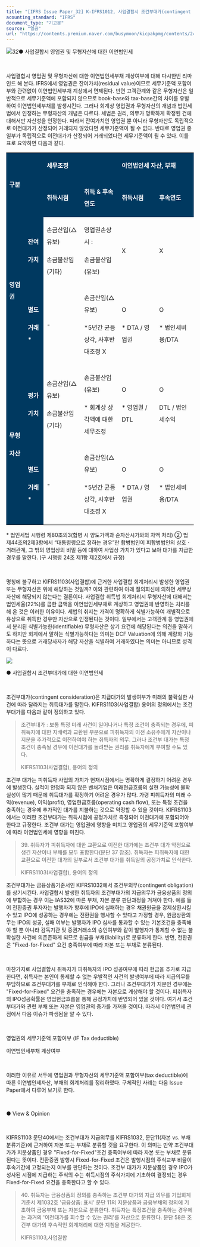 ```yaml
---
title: "[IFRS Issue Paper_32] K-IFRS1012, 사업결합시 조건부대가(contingent consideration)에 대한 이연법인세"
acounting_standard: "IFRS"
document_type: "기고문"
source: "엘곰"
url: "https://contents.premium.naver.com/busymoon/kicpakpmg/contents/240302213132226nh"
---
```

![](https://n2.news.naver.com/l.gif?type=content)*32*● 사업결합시 영업권 및 무형자산에 대한 이연법인세​

​

사업결합시 영업권 및 무형자산에 대한 이연법인세부채 계상여부에 대해 다시한번 리마인드 해 본다. IFRS에서 영업권은 잔여가치(residual value)이므로 세무기준액 포함여부와 관련없이 이연법인세부채 계상에서 면제된다. 반면 고객관계와 같은 무형자산은 일반적으로 세무기준액에 포함되지 않으므로 book-base와 tax-base간의 차이를 유발하여 이연법인세부채를 발생시킨다. 그러나 회계상 영업권과 무형자산의 개념과 법인세법에서 인정하는 무형자산의 개념은 다르다. 세법은 권리, 의무가 명확하게 확정된 건에 대해서만 자산성을 인정한다. 따라서 잔여가치인 영업권 뿐 아니라 무형자산도 독립적으로 이전대가가 산정되어 거래되지 않았다면 세무기준액이 될 수 없다. 반대로 영업권 중 일부가 독립적으로 이전대가가 산정되어 거래되었다면 세무기준액이 될 수 있다. 이를 표로 요약하면 다음과 같다.

<table style=""><tbody><tr><td colspan="2" rowspan="2" style="width: 19.92%; height: 43.0px;  background-color: #003960;"><div><p style="line-height:2.0;"><span style="color:#ffffff;"><b>구분</b></span></p></div></td><td colspan="2" rowspan="1" style="width: 40.04%; height: 21.5px;  background-color: #003960;"><div><p style="line-height:2.0;"><span style="color:#ffffff;"><b>세무조정</b></span></p></div></td><td colspan="2" rowspan="1" style="width: 40.04%; height: 21.5px;  background-color: #003960;"><div><p style="line-height:2.0;"><span style="color:#ffffff;"><b>이연법인세 자산, 부채</b></span></p></div></td></tr><tr><td colspan="1" rowspan="1" style="width: 20.02%; height: 21.5px;  background-color: #003960;"><div><p style="line-height:2.0;"><span style="color:#ffffff;"><b>취득시점</b></span></p></div></td><td colspan="1" rowspan="1" style="width: 20.02%; height: 21.5px;  background-color: #003960;"><div><p style="line-height:2.0;"><span style="color:#ffffff;"><b>취득 &amp; 후속연도</b></span></p></div></td><td colspan="1" rowspan="1" style="width: 20.02%; height: 21.5px;  background-color: #003960;"><div><p style="line-height:2.0;"><span style="color:#ffffff;"><b>취득시점</b></span></p></div></td><td colspan="1" rowspan="1" style="width: 20.02%; height: 21.5px;  background-color: #003960;"><div><p style="line-height:2.0;"><span style="color:#ffffff;"><b>후속연도</b></span></p></div></td></tr><tr><td colspan="1" rowspan="2" style="width: 9.89%; height: 33.25px;  background-color: #003960;"><div><p style="line-height:2.0;"><span style="color:#ffffff;"><b>영업권</b></span></p></div></td><td colspan="1" rowspan="1" style="width: 10.03%; height: 10.75px;  background-color: #003960;"><div><p style="line-height:2.0;"><span style="color:#ffffff;"><b>잔여</b></span></p></div><div><p style="line-height:2.0;"><span style="color:#ffffff;"><b>가치</b></span></p></div></td><td colspan="1" rowspan="1" style="width: 20.02%; height: 10.75px;  "><div><p style="line-height:2.0;"><span style="">손금산입(△유보)</span></p></div><div><p style="line-height:2.0;"><span style="">손금불산입(기타)</span></p></div></td><td colspan="1" rowspan="1" style="width: 20.02%; height: 10.75px;  "><div><p style="line-height:2.0;"><span style="">영업권손상시 :</span></p></div><div><p style="line-height:2.0;"><span style="">손금불산입(유보)</span></p></div></td><td colspan="1" rowspan="1" style="width: 20.02%; height: 10.75px;  "><div><p style="line-height:2.0;"><span style="">X</span></p></div></td><td colspan="1" rowspan="1" style="width: 20.02%; height: 10.75px;  "><div><p style="line-height:2.0;"><span style="">X</span></p></div></td></tr><tr><td colspan="1" rowspan="1" style="width: 10.03%; height: 22.5px;  background-color: #003960;"><div><p style="line-height:2.0;"><span style="color:#ffffff;"><b>별도</b></span></p></div><div><p style="line-height:2.0;"><span style="color:#ffffff;"><b>거래*</b></span></p></div></td><td colspan="1" rowspan="1" style="width: 20.02%; height: 22.5px;  "><div><p style="line-height:2.0;"><span style="">-</span></p></div></td><td colspan="1" rowspan="1" style="width: 20.02%; height: 22.5px;  "><div><p style="line-height:2.0;"><span style="">손금산입(△유보)</span></p></div><div><p style="line-height:2.0;"><span style="">*5년간 균등상각, 사후반대조정 X</span></p></div></td><td colspan="1" rowspan="1" style="width: 20.02%; height: 22.5px;  "><div><p style="line-height:2.0;"><span style="">O</span></p></div><div><p style="line-height:2.0;"><span style="">* DTA / 영업권</span></p></div></td><td colspan="1" rowspan="1" style="width: 20.02%; height: 22.5px;  "><div><p style="line-height:2.0;"><span style="">O</span></p></div><div><p style="line-height:2.0;"><span style="">* 법인세비용/DTA</span></p></div></td></tr><tr><td colspan="1" rowspan="2" style="width: 9.89%; height: 21.5px;  background-color: #003960;"><div><p style="line-height:2.0;"><span style="color:#ffffff;"><b>무형</b></span></p></div><div><p style="line-height:2.0;"><span style="color:#ffffff;"><b>자산</b></span></p></div></td><td colspan="1" rowspan="1" style="width: 10.03%; height: 10.75px;  background-color: #003960;"><div><p style="line-height:2.0;"><span style="color:#ffffff;"><b>평가</b></span></p></div><div><p style="line-height:2.0;"><span style="color:#ffffff;"><b>가치</b></span></p></div></td><td colspan="1" rowspan="1" style="width: 20.02%; height: 10.75px;  "><div><p style="line-height:2.0;"><span style="">손금산입(△유보)</span></p></div><div><p style="line-height:2.0;"><span style="">손금불산입(기타)</span></p></div></td><td colspan="1" rowspan="1" style="width: 20.02%; height: 10.75px;  "><div><p style="line-height:2.0;"><span style="">손금불산입(유보)</span></p></div><div><p style="line-height:2.0;"><span style="">* 회계상 상각액에 대한 세무조정</span></p></div></td><td colspan="1" rowspan="1" style="width: 20.02%; height: 10.75px;  "><div><p style="line-height:2.0;"><span style="">O</span></p></div><div><p style="line-height:2.0;"><span style="">* 영업권 / DTL</span></p></div></td><td colspan="1" rowspan="1" style="width: 20.02%; height: 10.75px;  "><div><p style="line-height:2.0;"><span style="">O</span></p></div><div><p style="line-height:2.0;"><span style="">DTL / 법인세수익</span></p></div></td></tr><tr><td colspan="1" rowspan="1" style="width: 10.03%; height: 10.75px;  background-color: #003960;"><div><p style="line-height:2.0;"><span style="color:#ffffff;"><b>별도</b></span></p></div><div><p style="line-height:2.0;"><span style="color:#ffffff;"><b>거래*</b></span></p></div></td><td colspan="1" rowspan="1" style="width: 20.02%; height: 10.75px;  "><div><p style="line-height:2.0;"><span style="">-</span></p></div></td><td colspan="1" rowspan="1" style="width: 20.02%; height: 10.75px;  "><div><p style="line-height:2.0;"><span style="">손금산입(△유보)</span></p></div><div><p style="line-height:2.0;"><span style="">*5년간 균등상각, 사후반대조정 X</span></p></div></td><td colspan="1" rowspan="1" style="width: 20.02%; height: 10.75px;  "><div><p style="line-height:2.0;"><span style="">O</span></p></div><div><p style="line-height:2.0;"><span style="">* DTA / 영업권</span></p></div></td><td colspan="1" rowspan="1" style="width: 20.02%; height: 10.75px;  "><div><p style="line-height:2.0;"><span style="">O</span></p></div><div><p style="line-height:2.0;"><span style="">* 법인세비용/DTA</span></p></div></td></tr></tbody></table>

\* 법인세법 시행령 제80조의3(합병 시 양도가액과 순자산시가와의 차액 처리) ② 법 제44조의2제3항에서 “대통령령으로 정하는 경우”란 합병법인이 피합병법인의 상호ㆍ거래관계, 그 밖의 영업상의 비밀 등에 대하여 사업상 가치가 있다고 보아 대가를 지급한 경우를 말한다. (구 시행령 24조 제1항 제2호에서 규정)

​

명칭에 불구하고 KIFRS1103(사업결합)에 근거한 사업결합 회계처리시 발생한 영업권 또는 무형자산은 위에 해당하는 것일까? 이와 관련하여 아래 질의회신에 의하면 세무상자산에 해당되지 않는다는 결론이다. 사업결합 취득법 회계처리시 무형자산에 대해서는 법인세율(22%)를 곱한 금액을 이연법인세부채로 계상하고 영업권에 반영하는 처리를 해 온 것은 이러한 이유이다. 세법의 취지는 가격이 명확하게 식별가능하여 개별적으로 유상으로 취득한 경우만 자산으로 인정된다는 것이다. 일부에서는 고객관계 등 영업권에서 분리된 식별가능한(identifiable) 무형자산은 상기 요건에 해당된다는 의견을 말하기도 하지만 회계에서 말하는 식별가능하다는 의미는 DCF Valuation에 의해 계량화 가능하다는 뜻으로 거래당사자가 해당 자산을 식별하여 거래하였다는 의미는 아니므로 성격이 다르다.

![](https://dthumb-phinf.pstatic.net/dthumb?src=%22https://postfiles.pstatic.net/MjAyNDAyMDFfMTc5/MDAxNzA2NzY0NTE3MTgz._6eCiG6OZpYKdPKA-2T3hXW87Y4Ou3dwHqzQyO4abZ8g.qvKH66zAoJyM2bC5ntW5ptenSLvxFSMCoXCPiseBfFAg.PNG.busymoon/image.png?type=w773%22&service=scs&type=w800)

● 사업결합시 조건부대가에 대한 이연법인세​

​

조건부대가(contingent consideration)은 지급대가의 발생여부가 미래의 불확실한 사건에 따라 달라지는 취득대가를 말한다. KIFRS1103(사업결합) 용어의 정의에서는 조건부대가를 다음과 같이 정의하고 있다.

> 조건부대가 : 보통 특정 미래 사건이 일어나거나 특정 조건이 충족되는 경우에, 피취득자에 대한 지배력과 교환된 부분으로 피취득자의 이전 소유주에게 자산이나 지분을 추가적으로 이전하여야 하는 취득자의 의무. 그러나 조건부 대가는 특정 조건이 충족될 경우에 이전대가를 돌려받는 권리를 취득자에게 부여할 수도 있다.
> 
> KIFRS1103(사업결합), 용어의 정의

조건부 대가는 피취득자 사업의 가치가 현재시점에서는 명확하게 결정하기 어려운 경우에 발생한다. 실적이 안정화 되지 않은 벤처기업은 미래현금흐름의 실현 가능성에 불확실성이 많기 때문에 취득대가를 확정하기 어려운 경우가 많다. 가령 피취득자의 미래 수익(revenue), 이익(profit), 영업현금흐름(operating cash flow), 또는 특정 조건을 충족하는 경우에 추가적인 대가를 지불하는 것으로 약정할 수 있을 것이다. KIFRS1103에서는 이러한 조건부대가는 취득시점에 공정가치로 측정되어 이전대가에 포함되어야 한다고 규정한다. 조건부 대가는 영업권에 영향을 미치고 영업권의 세무기준액 포함여부에 따라 이연법인세에 영향을 미친다.

> 39\. 취득자가 피취득자에 대한 교환으로 이전한 대가에는 조건부 대가 약정으로 생긴 자산이나 부채를 모두 포함한다(문단 37 참조). 취득자는 피취득자에 대한 교환으로 이전한 대가의 일부로서 조건부 대가를 취득일의 공정가치로 인식한다.
> 
> KIFRS1103(사업결합), 용어의 정의

조건부대가는 금융상품기준서인 KIFRS1032에서 조건부의무(contingent obligation)를 상기시킨다. 사업결합시 발생한 취득자의 조건부대가의 지급의무가 금융상품의 정의에 부합하는 경우 이는 IAS32에 따른 부채, 자본 분류 판단과정을 거쳐야 한다. 예를 들어 전환증권 투자자는 발행자가 향후에 IPO에 실패하는 경우 채권원금을 강제상환시킬 수 있고 IPO에 성공하는 경우에는 전환권을 행사할 수 있다고 가정할 경우, 원금상환의무는 IPO의 성공, 실패 여부는 발행자가 IPO 심사를 통과할 수 있는 기본조건을 충족해야 할 뿐 아니라 감독기관 및 증권거래소의 승인여부와 같이 발행자가 통제할 수 없는 불확실한 사건에 의존존하게 되므로 원금을 부채(liability)로 분류하게 한다. 반면, 전환권은 "Fixed-for-Fixed" 요건 충족여부에 따라 자본 또는 부채로 분류된다.

​

마찬가지로 사업결합시 취득자가 피취득자의 IPO 성공여부에 따라 현금을 추가로 지급 한다면, 취득자는 본인이 통제할 수 없는 우발적인 사건의 발생여부에 따라 지급의무를 부담하므로 조건부대가를 부채로 인식해야 한다. 그러나 조건부대가가 지분인 경우에는 "Fixed-for-Fixed" 요건을 충족하는 경우에는 자본으로 계상해야 할 것이다. 피취득자의 IPO성공확률은 영업현금흐름을 통해 공정가치에 반영되어 있을 것이다. 여기서 조건부대가와 관련 부채 또는 자본은 영업권의 증가를 가져올 것이다. 따라서 이연법인세 관점에서 다음 이슈가 파생됨을 알 수 있다.

​

영업권의 세무기준액 포함여부 (IF Tax deductible)

이연법인세부채 계상여부

​

이러한 이유로 서두에 영업권과 무형자산의 세무기준액 포함여부(tax deductible)에 따른 이연법인세자산, 부채의 회계처리를 정리하였다. 구체적인 사례는 다음 Issue Paper에서 다루어 보기로 한다.​

​

● View & Opinion​

​

KIFRS1103 문단40에서는 조건부대가 지급의무를 KIFRS1032, 문단11(자본 vs. 부채 분류기준)에 근거하여 자본 또는 부채로 분류할 것을 요구한다. 이 의미는 만약 조건부대가가 지분상품인 경우 "Fixed-for-Fixed"조건 충족여부에 따라 자본 또는 부채로 분류된다는 뜻이다. 전환증권 발행시 Fixed-for-Fixed 조건은 발행시점의 주식교부 비율이 후속기간에 고정되는지 여부를 판단하는 것이다. 조건부 대가가 지분상품인 경우 IPO가 성사된 시점에 지급하는 주식의 수는 취득시점의 주식가치에 기초하여 결정되는 경우 Fixed-for-Fixed 요건을 충족한다고 할 수 있다.

> 40\. 취득자는 금융상품의 정의를 충족하는 조건부 대가의 지급 의무를 기업회계기준서 제1032호 '금융상품: 표시' 문단 11의 지분상품과 금융부채의 정의에 기초하여 금융부채 또는 자본으로 분류한다. 취득자는 특정조건을 충족하는 경우에는 과거의 '이전대가를 회수할 수 있는 권리'를 자산으로 분류한다. 문단 58은 조건부 대가의 후속적인 회계처리에 대한 지침을 제공한다.
> 
> KIFRS1103,사업결합

​
